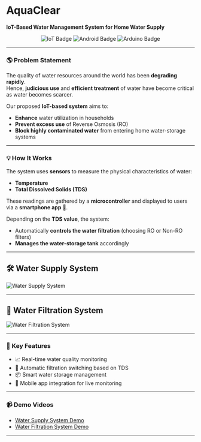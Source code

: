 #  AquaClear  
**IoT-Based Water Management System for Home Water Supply**

<p align="center">
  <img src="https://img.shields.io/badge/IoT-Enabled-blue" alt="IoT Badge">
  <img src="https://img.shields.io/badge/Platform-Android-green" alt="Android Badge">
  <img src="https://img.shields.io/badge/Powered%20By-Arduino%20NodeMCU-orange" alt="Arduino Badge">
</p>

---

### 🌎 Problem Statement
The quality of water resources around the world has been **degrading rapidly**.  
Hence, **judicious use** and **efficient treatment** of water have become critical as water becomes scarcer.  

Our proposed **IoT-based system** aims to:
- **Enhance** water utilization in households
- **Prevent excess use** of Reverse Osmosis (RO)
- **Block highly contaminated water** from entering home water-storage systems

---

### 💡 How It Works
The system uses **sensors** to measure the physical characteristics of water:
- **Temperature**
- **Total Dissolved Solids (TDS)**

These readings are gathered by a **microcontroller** and displayed to users via a **smartphone app** 📱.

Depending on the **TDS value**, the system:
- Automatically **controls the water filtration** (choosing RO or Non-RO filters)
- **Manages the water-storage tank** accordingly

---

## 🛠 Water Supply System
![Water Supply System](https://github.com/user-attachments/assets/119b053f-ac4e-454a-89d2-afbfeea9718f)

---

## 🧹 Water Filtration System
![Water Filtration System](https://github.com/user-attachments/assets/7e3607c3-2f22-45b3-9ca2-4cdca1bc9f16)

---

### 🚀 Key Features
- 📈 Real-time water quality monitoring
- 🔄 Automatic filtration switching based on TDS
- 📦 Smart water storage management
- 📲 Mobile app integration for live monitoring

---

### 📹 Demo Videos
- [Water Supply System Demo](https://youtu.be/kXsjpFb03KM)
- [Water Filtration System Demo](https://youtu.be/_Lu12xWsaqA)

---
